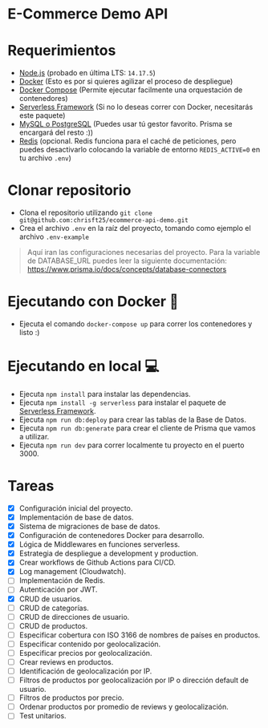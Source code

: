 # E-Commerce Demo API
# Requerimientos
- [Node.js](https://nodejs.org/es/download/) (probado en última LTS: ```14.17.5```)
- [Docker](https://docs.docker.com/get-docker/) (Esto es por si quieres agilizar el proceso de despliegue)
- [Docker Compose](https://docs.docker.com/compose/install/) (Permite ejecutar facilmente una orquestación de contenedores)
- [Serverless Framework](https://www.npmjs.com/package/serverless) (Si no lo deseas correr con Docker, necesitarás este paquete)
- [MySQL o PostgreSQL](https://www.prisma.io/docs/) (Puedes usar tú gestor favorito. Prisma se encargará del resto :))
- [Redis](https://redis.io/) (opcional. Redis funciona para el caché de peticiones, pero puedes desactivarlo colocando la variable de entorno ```REDIS_ACTIVE=0``` en tu archivo ```.env```)

# Clonar repositorio
- Clona el repositorio utilizando ```git clone git@github.com:chrisft25/ecommerce-api-demo.git```
- Crea el archivo ```.env``` en la raíz del proyecto, tomando como ejemplo el archivo ```.env-example```
> Aquí iran las configuraciones necesarias del proyecto. Para la variable de DATABASE_URL puedes leer la siguiente documentación: https://www.prisma.io/docs/concepts/database-connectors

# Ejecutando con Docker 🐳
- Ejecuta el comando ```docker-compose up``` para correr los contenedores y listo :)

# Ejecutando en local 💻
- Ejecuta ```npm install``` para instalar las dependencias.
- Ejecuta ```npm install -g serverless``` para instalar el paquete de [Serverless Framework](https://www.npmjs.com/package/serverless).
- Ejecuta ```npm run db:deploy``` para crear las tablas de la Base de Datos.
- Ejecuta ```npm run db:generate``` para crear el cliente de Prisma que vamos a utilizar.
- Ejecuta ```npm run dev``` para correr localmente tu proyecto en el puerto 3000.

# Tareas

- [X] Configuración inicial del proyecto.
- [X] Implementación de base de datos.
- [X] Sistema de migraciones de base de datos.
- [X] Configuración de contenedores Docker para desarrollo.
- [X] Lógica de Middlewares en funciones serverless.
- [X] Estrategia de despliegue a development y production.
- [X] Crear workflows de Github Actions para CI/CD.
- [X] Log management (Cloudwatch).
- [ ] Implementación de Redis.
- [ ] Autenticación por JWT.
- [X] CRUD de usuarios.
- [ ] CRUD de categorías.
- [ ] CRUD de direcciones de usuario.
- [ ] CRUD de productos.
- [ ] Especificar cobertura con ISO 3166 de nombres de países en productos.
- [ ] Especificar contenido por geolocalización.
- [ ] Especificar precios por geolocalización.
- [ ] Crear reviews en productos.
- [ ] Identificación de geolocalización por IP.
- [ ] Filtros de productos por geolocalización por IP o dirección default de usuario.
- [ ] Filtros de productos por precio.
- [ ] Ordenar productos por promedio de reviews y geolocalización.
- [ ] Test unitarios.